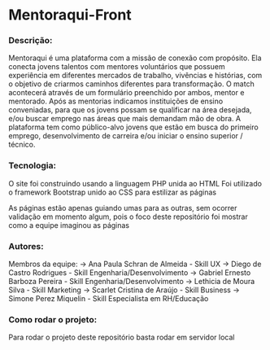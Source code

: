 # Mentoraqui-Front

### Descrição:

Mentoraqui é uma plataforma com a  missão de conexão com propósito. Ela conecta  jovens talentos com mentores voluntários que possuem experiência em diferentes mercados de trabalho, vivências e histórias, com o objetivo de criarmos caminhos diferentes para transformação. O match acontecerá através de um formulário preenchido por ambos, mentor e mentorado. Após as mentorias indicamos instituições de ensino conveniadas, para que os jovens possam se qualificar na área desejada, e/ou buscar emprego nas áreas que mais demandam mão de obra. A plataforma tem como público-alvo jovens que estão em busca do primeiro emprego, desenvolvimento de carreira e/ou iniciar o ensino superior / técnico.

### Tecnologia: 

O site foi construindo usando a linguagem PHP unida ao HTML
Foi utilizado o framework Bootstrap unido ao CSS para estilizar as páginas

As páginas estão apenas guiando umas para as outras, sem ocorrer validação em momento algum, pois o foco deste repositório foi mostrar como a equipe imaginou as páginas

### Autores:
Membros da equipe: 
-> Ana Paula Schran de Almeida - Skill UX 
-> Diego de Castro Rodrigues - Skill Engenharia/Desenvolvimento 
-> Gabriel Ernesto Barboza Pereira - Skill Engenharia/Desenvolvimento 
-> Lethicia de Moura Silva - Skill Marketing 
-> Scarlet Cristina de Araújo - Skill Business 
-> Simone Perez Miquelin - Skill Especialista em RH/Educação

### Como rodar o projeto:

Para rodar o projeto deste repositório basta rodar em servidor local

